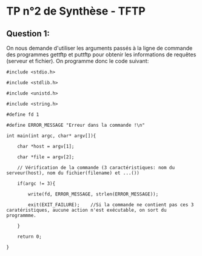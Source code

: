 # TP n°2 de Synthèse - TFTP

## Question 1:

On nous demande d'utiliser les arguments passés à la ligne de commande des programmes gettftp et
puttftp pour obtenir les informations de requêtes (serveur et fichier). On programme donc le code suivant:

`#include <stdio.h>`

`#include <stdlib.h>`

`#include <unistd.h>`

`#include <string.h>`

`#define fd 1`

`#define ERROR_MESSAGE "Erreur dans la commande !\n"`



`int main(int argc, char* argv[]){`

`    char *host = argv[1];`

`    char *file = argv[2];`

`    // Vérification de la commande (3 caractéristiques: nom du serveur(host), nom du fichier(filename) et ...())`
    
`    if(argc != 3){`

`        write(fd, ERROR_MESSAGE, strlen(ERROR_MESSAGE));`

`        exit(EXIT_FAILURE);    //Si la commande ne contient pas ces 3 caratéristiques, aucune action n'est exécutable, on sort du programmme.`

`    }`

`    return 0;`

`}`
